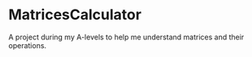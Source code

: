 # MatricesCalculator
A project during my A-levels to help me understand matrices and their operations.
